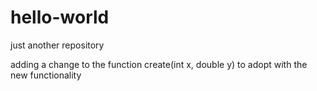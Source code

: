 # hello-world
just another repository

adding a change to the function create(int x, double y) to adopt with the new functionality
